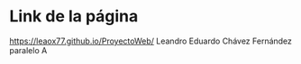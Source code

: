 # Link de la página
https://leaox77.github.io/ProyectoWeb/ 
Leandro Eduardo Chávez Fernández paralelo A
